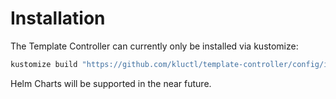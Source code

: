 # Installation

The Template Controller can currently only be installed via kustomize:

```sh
kustomize build "https://github.com/kluctl/template-controller/config/install?ref=v0.0.3" | kubectl apply -f-
```

Helm Charts will be supported in the near future.